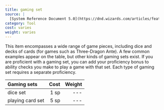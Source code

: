 ```yaml
---
title: gaming set
source: |
  [System Reference Document 5.0](https://dnd.wizards.com/articles/features/systems-reference-document-srd)
category: Tool
cost: varies
weight: varies
---
```


This item encompasses a wide range of game pieces, including dice and decks of cards (for games such as Three-Dragon Ante). A few common examples appear on the table, but other kinds of gaming sets exist. If you are proficient with a gaming set, you can add your proficiency bonus to ability checks you make to play a game with that set. Each type of gaming set requires a separate proficiency.

| Gaming sets      | Cost | Weight |
|:-----------------|-----:|-------:|
| dice set         | 1 sp |    --- |
| playing card set | 5 sp |    --- |
